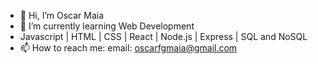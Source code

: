 - 👋 Hi, I’m Oscar Maia
- 🌱 I’m currently learning Web Development
- Javascript | HTML | CSS | React | Node.js | Express | SQL and NoSQL
- 📫 How to reach me: email: oscarfgmaia@gmail.com
 
<!---
oscarfgmaia/oscarfgmaia is a ✨ special ✨ repository because its `README.md` (this file) appears on your GitHub profile.
You can click the Preview link to take a look at your changes.
--->
